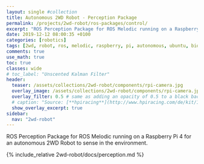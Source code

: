 ```yaml
---
layout: single #collection
title: Autonomous 2WD Robot - Perception Package
permalink: /projects/2wd-robot/ros-packages/control/
excerpt: "ROS Perception Package for ROS Melodic running on a Raspberry Pi 4 for an autonomous 2WD Robot to act in an environment according to sensor information."
date: 2019-12-12 08:00:35 +0100
categories: [robotics]
tags: [2wd, robot, ros, melodic, raspberry, pi, autonomous, ubuntu, bionic, package, perception, ultrasonic, ranger, camera]
comments: true
use_math: true
toc: true
classes: wide
# toc_label: "Unscented Kalman Filter"
header:
  teaser: /assets/collections/2wd-robot/components/rpi-camera.jpg
  overlay_image: /assets/collections/2wd-robot/components/rpi-camera.jpg
  overlay_filter: 0.5 # same as adding an opacity of 0.5 to a black background
  # caption: "Source: [**hpiracing**](http://www.hpiracing.com/de/kit/114343)"
  show_overlay_excerpt: true
sidebar:
  nav: "2wd-robot"
---
```


ROS Perception Package for ROS Melodic running on a Raspberry Pi 4 for an autonomous 2WD Robot to sense in the environment.


{% include_relative 2wd-robot/docs/perception.md %}
